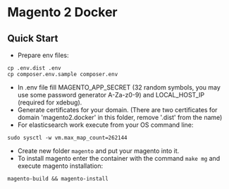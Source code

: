 # Magento 2 Docker

## Quick Start

* Prepare env files:
```shell script
cp .env.dist .env
cp composer.env.sample composer.env
```
* In .env file fill MAGENTO_APP_SECRET (32 random symbols, you may use some password generator A-Za-z0-9) and LOCAL_HOST_IP (required for xdebug).
* Generate certificates for your domain. (There are two certificates for domain 'magento2.docker' in this folder, remove '.dist' from the name)
* For elasticsearch work execute from your OS command line:
```shell script
sudo sysctl -w vm.max_map_count=262144
```
* Create new folder `magento` and put your magento into it.  
* To install magento enter the container with the command `make mg` and execute magento installation:
```shell script
magento-build && magento-install
```